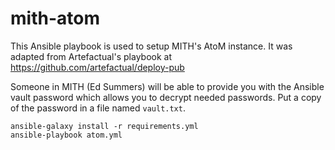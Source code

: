 # mith-atom

This Ansible playbook is used to setup MITH's AtoM instance. It was adapted
from Artefactual's playbook at https://github.com/artefactual/deploy-pub

Someone in MITH (Ed Summers) will be able to provide you with the Ansible vault
password which allows you to decrypt needed passwords. Put a copy of the
password in a file named `vault.txt`.

    ansible-galaxy install -r requirements.yml
    ansible-playbook atom.yml
